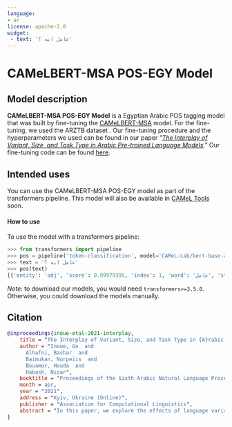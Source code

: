 ```yaml
---
language: 
- ar
license: apache-2.0
widget:
 - text: 'عامل ايه ؟'
---
```

# CAMeLBERT-MSA POS-EGY Model
## Model description
**CAMeLBERT-MSA POS-EGY Model** is a Egyptian Arabic POS tagging model that was built by fine-tuning the [CAMeLBERT-MSA](https://huggingface.co/CAMeL-Lab/bert-base-arabic-camelbert-msa/) model.
For the fine-tuning, we used the ARZTB dataset .
Our fine-tuning procedure and the hyperparameters we used can be found in our paper *"[The Interplay of Variant, Size, and Task Type in Arabic Pre-trained Language Models](https://arxiv.org/abs/2103.06678)."* Our fine-tuning code can be found [here](https://github.com/CAMeL-Lab/CAMeLBERT).

## Intended uses
You can use the CAMeLBERT-MSA POS-EGY model as part of the transformers pipeline.
This model will also be available in [CAMeL Tools](https://github.com/CAMeL-Lab/camel_tools) soon.

#### How to use
To use the model with a transformers pipeline:
```python
>>> from transformers import pipeline
>>> pos = pipeline('token-classification', model='CAMeL-Lab/bert-base-arabic-camelbert-msa-pos-egy')
>>> text = 'عامل ايه ؟'
>>> pos(text)
[{'entity': 'adj', 'score': 0.99979395, 'index': 1, 'word': 'عامل', 'start': 0, 'end': 4}, {'entity': 'pron_interrog', 'score': 0.998192, 'index': 2, 'word': 'ايه', 'start': 5, 'end': 8}, {'entity': 'punc', 'score': 0.99929804, 'index': 3, 'word': '؟', 'start': 9, 'end': 10}]
```
*Note*: to download our models, you would need `transformers>=3.5.0`.
Otherwise, you could download the models manually.
## Citation
```bibtex
@inproceedings{inoue-etal-2021-interplay,
    title = "The Interplay of Variant, Size, and Task Type in {A}rabic Pre-trained Language Models",
    author = "Inoue, Go  and
      Alhafni, Bashar  and
      Baimukan, Nurpeiis  and
      Bouamor, Houda  and
      Habash, Nizar",
    booktitle = "Proceedings of the Sixth Arabic Natural Language Processing Workshop",
    month = apr,
    year = "2021",
    address = "Kyiv, Ukraine (Online)",
    publisher = "Association for Computational Linguistics",
    abstract = "In this paper, we explore the effects of language variants, data sizes, and fine-tuning task types in Arabic pre-trained language models. To do so, we build three pre-trained language models across three variants of Arabic: Modern Standard Arabic (MSA), dialectal Arabic, and classical Arabic, in addition to a fourth language model which is pre-trained on a mix of the three. We also examine the importance of pre-training data size by building additional models that are pre-trained on a scaled-down set of the MSA variant. We compare our different models to each other, as well as to eight publicly available models by fine-tuning them on five NLP tasks spanning 12 datasets. Our results suggest that the variant proximity of pre-training data to fine-tuning data is more important than the pre-training data size. We exploit this insight in defining an optimized system selection model for the studied tasks.",
}
```